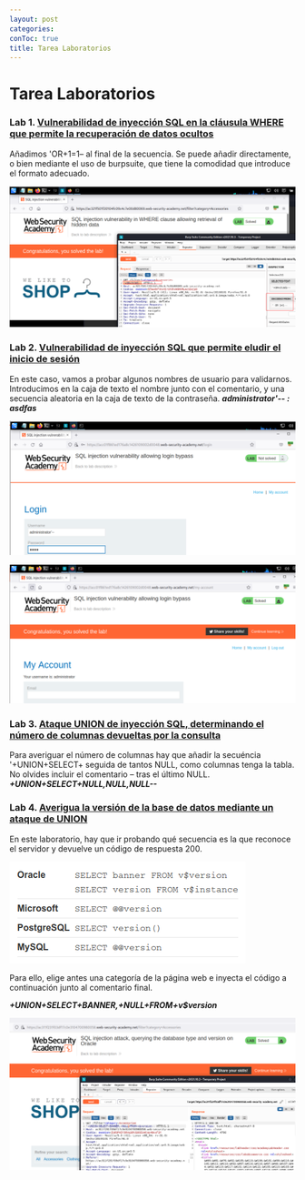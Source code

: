 ```yaml
---
layout: post
categories: 
conToc: true
title: Tarea Laboratorios
---
```




# Tarea Laboratorios




### Lab 1.  [Vulnerabilidad de inyección SQL en la cláusula WHERE que permite la recuperación de datos ocultos](https://portswigger.net/web-security/sql-injection/lab-retrieve-hidden-data)


Añadimos 'OR+1=1– al final de la secuencia.   Se puede añadir directamente, o bien mediante el uso de burpsuite, que tiene la comodidad que introduce el formato adecuado. 

![lab_01.png](../assets/img/lab_01.png)





### Lab 2.  [Vulnerabilidad de inyección SQL que permite eludir el inicio de sesión](https://portswigger.net/web-security/sql-injection/lab-login-bypass)


En este caso, vamos a probar algunos nombres de usuario para validarnos.  Introducimos en la caja de texto el nombre junto con el comentario, y una secuencia aleatoria en la caja de texto de la contraseña.    ___administrator'-- : asdfas___

![lab_02A.png](../assets/img/lab_02A.png)




![lab_02B.png](../assets/img/lab_02B.png)



### Lab 3.  [Ataque UNION de inyección SQL, determinando el número de columnas devueltas por la consulta](https://portswigger.net/web-security/sql-injection/union-attacks/lab-determine-number-of-columns)


Para averiguar el número de columnas hay que añadir la secuéncia '+UNION+SELECT+ seguida de tantos NULL, como columnas tenga la tabla.  No olvides incluir el comentario – tras el último NULL.     ___+UNION+SELECT+NULL,NULL,NULL--___





### Lab 4.  [Averigua la versión de la base de datos mediante un ataque de UNION](https://portswigger.net/web-security/sql-injection/examining-the-database/lab-querying-database-version-oracle)

En este laboratorio, hay que ir probando qué secuencia es la que reconoce el servidor y devuelve un código de respuesta 200.

![lab_04A.png](../assets/img/lab_04A.png)

Para ello, elige antes una categoría de la página web e inyecta el código a continuación junto al comentario final.

___+UNION+SELECT+BANNER,+NULL+FROM+v$version___


![lab_03B.png](../assets/img/lab_04B.png)
